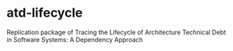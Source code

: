 # atd-lifecycle
Replication package of Tracing the Lifecycle of Architecture Technical Debt in Software Systems: A Dependency Approach
